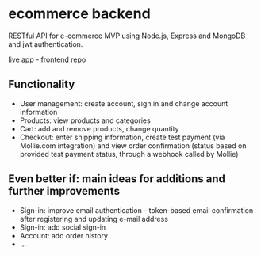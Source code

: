 # ecommerce backend
RESTful API for e-commerce MVP using Node.js, Express and MongoDB and jwt authentication. 

[live app](https://freekvandam.nl/ecom) - 
[frontend repo](https://github.com/fvd2/ecommerce-frontend)

## Functionality
* User management: create account, sign in and change account information
* Products: view products and categories
* Cart: add and remove products, change quantity
* Checkout: enter shipping information, create test payment (via Mollie.com integration) and view order confirmation (status based on provided test payment status, through a webhook called by Mollie)

## Even better if: main ideas for additions and further improvements
* Sign-in: improve email authentication - token-based email confirmation after registering and updating e-mail address
* Sign-in: add social sign-in
* Account: add order history
* ...
